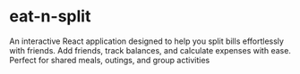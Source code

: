 # eat-n-split
An interactive React application designed to help you split bills effortlessly with friends. Add friends, track balances, and calculate expenses with ease. Perfect for shared meals, outings, and group activities
